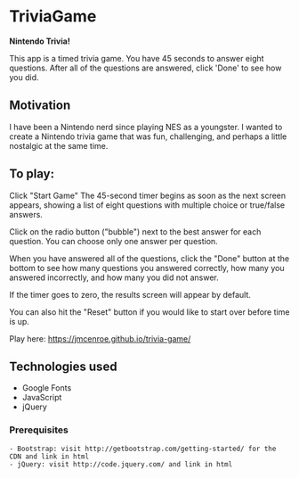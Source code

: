 # TriviaGame

**Nintendo Trivia!**

This app is a timed trivia game. You have 45 seconds to answer eight questions. After all of the questions are answered, click 'Done' to see how you did.

## Motivation

I have been a Nintendo nerd since playing NES as a youngster. I wanted to create a Nintendo trivia game that was fun, challenging, and perhaps a little nostalgic at the same time. 

## To play:

Click "Start Game"
The 45-second timer begins as soon as the next screen appears, showing a list of eight questions with multiple choice or true/false answers.

Click on the radio button ("bubble") next to the best answer for each question. You can choose
only one answer per question.

When you have answered all of the questions, click the "Done" button at the bottom to see how many questions you answered correctly, how many you answered incorrectly, and how many you did not answer.

If the timer goes to zero, the results screen will appear by default.

You can also hit the "Reset" button if you would like to start over before time is up.

Play here: https://jmcenroe.github.io/trivia-game/


## Technologies used
- Google Fonts
- JavaScript
- jQuery

### Prerequisites

```
- Bootstrap: visit http://getbootstrap.com/getting-started/ for the CDN and link in html
- jQuery: visit http://code.jquery.com/ and link in html
```
